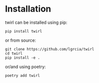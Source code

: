 # Installation

twirl can be installed using pip:

```shell
pip install twirl
```

or from source:

```shell
git clone https://github.com/lgrcia/twirl
cd twirl
pip install -e .
```

or/and using poetry:

```shell
poetry add twirl
```